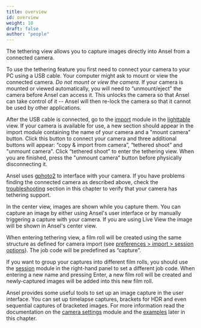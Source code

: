 ```yaml
---
title: overview
id: overview
weight: 10
draft: false
author: "people"
---
```


The tethering view allows you to capture images directly into Ansel from a connected camera.

To use the tethering feature you first need to connect your camera to your PC using a USB cable. Your computer might ask to mount or view the connected camera. _Do not mount or view the camera_. If your camera is mounted or viewed automatically, you will need to “unmount/eject” the camera before Ansel can access it. This unlocks the camera so that Ansel can take control of it -- Ansel will then re-lock the camera so that it cannot be used by other applications.

After the USB cable is connected, go to the [import](../module-reference/utility-modules/lighttable/import.md) module in the [lighttable](../lighttable/_index.md) view. If your camera is available for use, a new section should appear in the import module containing the name of your camera and a "mount camera" button. Click this button to connect your camera and three additional buttons will appear: “copy & import from camera”, “tethered shoot” and "unmount camera". Click “tethered shoot” to enter the tethering view. When you are finished, press the "unmount camera" button before physically disconnecting it.

Ansel uses [gphoto2](https://github.com/gphoto/gphoto2) to interface with your camera. If you have problems finding the connected camera as described above, check the [troubleshooting](./troubleshooting.md) section in this chapter to verify that your camera has tethering support.

In the center view, images are shown while you capture them. You can capture an image by either using Ansel's user interface or by manually triggering a capture with your camera. If you are using Live View the image will be shown in Ansel's center view.

When entering tethering view, a film roll will be created using the same structure as defined for camera import (see [preferences > import > session options](../preferences-settings/import.md)). The job code will be predefined as “capture”.

If you want to group your captures into different film rolls, you should use the [session](../module-reference/utility-modules/tethering/session.md) module in the right-hand panel to set a different job code. When entering a new name and pressing Enter, a new film roll will be created and newly-captured images will be added into this new film roll.

Ansel provides some useful tools to set up an image capture in the user interface. You can set up timelapse captures, brackets for HDR and even sequential captures of bracketed images. For more information read the documentation on the [camera settings](../module-reference/utility-modules/tethering/camera-settings.md) module and the [examples](./examples.md) later in this chapter.
